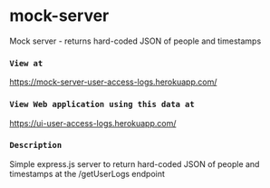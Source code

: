 # mock-server
Mock server - returns hard-coded JSON of people and timestamps


### `View at`
https://mock-server-user-access-logs.herokuapp.com/


### `View Web application using this data at`
https://ui-user-access-logs.herokuapp.com/


### `Description`
Simple express.js server to return hard-coded JSON of people and timestamps at the /getUserLogs endpoint
